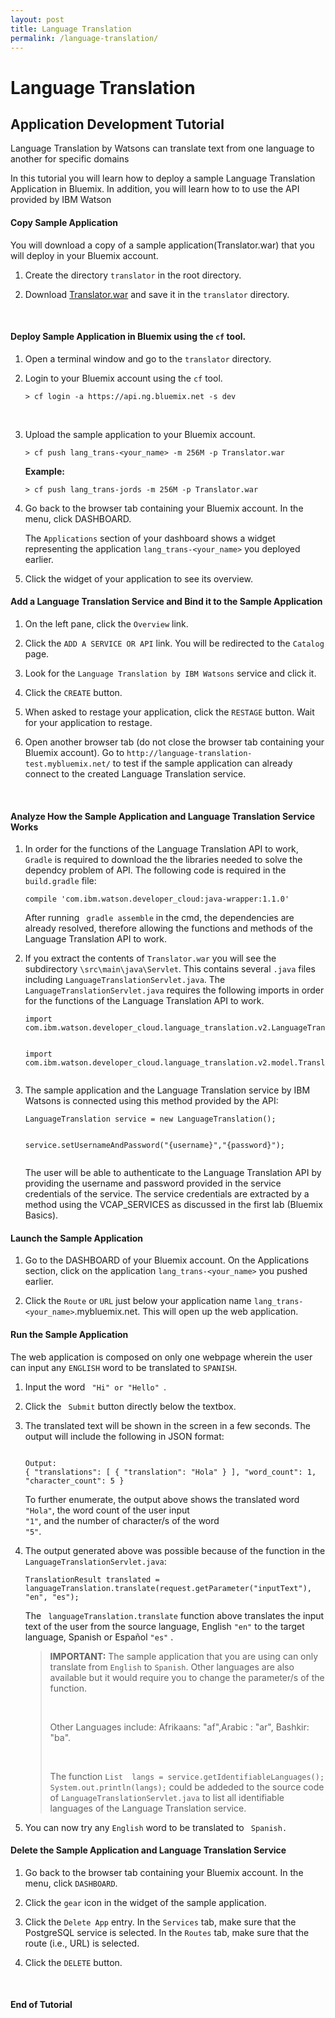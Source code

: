 ```yaml
---
layout: post
title: Language Translation
permalink: /language-translation/
---
```

<!DOCTYPE html>
<html>
  <head>
    <title>Language Translation – Jordan Chua – web developer</title>
  </head>

  <h1>Language Translation</h1>

  <div class="entry">
    <h2 id="application-development-tutorial">Application Development Tutorial</h2>


<p>Language Translation by Watsons can translate text from one language to another for specific domains</p>

<p>In this tutorial you will learn how to deploy a sample Language Translation Application in Bluemix.  In addition, you will learn  how to to use the API provided by IBM Watson</p>


<h4 id="copy-sample-application">Copy Sample Application</h4>

<p>You will download a copy of a sample application(Translator.war) that you will deploy in your Bluemix account.</p>

<ol>
<li><p>Create the directory <code>translator</code> in the root directory.  </p></li>
<li><p>Download <a href="https://github.com/jodanchua/Language-Translation/raw/master/Translator.war">Translator.war</a> and save it in the <code>translator</code> directory.</p></li>
</ol>

<p><br></p>

<h4 id="deploy-sample-application-in-bluemix-using-the-cf-tool">Deploy Sample Application in Bluemix using the <code>cf</code> tool.</h4>

<ol>
<li><p>Open a terminal window and go to the <code>translator</code> directory.</p></li>
<li><p>Login to your Bluemix account using the <code>cf</code> tool.</p>
<div class="highlight"><pre><code class="language-text" data-lang="text">&gt; cf login -a https://api.ng.bluemix.net -s dev
</code></pre></div>


<p><br></p></li>
<li><p>Upload the sample application to your Bluemix account.</p>
<div class="highlight"><pre><code class="language-text" data-lang="text">&gt; cf push lang_trans-&lt;your_name&gt; -m 256M -p Translator.war
</code></pre></div>
<p><strong>Example:</strong></p>
<div class="highlight"><pre><code class="language-text" data-lang="text">&gt; cf push lang_trans-jords -m 256M -p Translator.war
</code></pre></div>

<p><li>
Go back to the browser tab containing your Bluemix account. In the menu, click DASHBOARD.
</p>
<p>The <code>Applications</code> section of your dashboard shows a widget representing the application <code>lang_trans-&lt;your_name&gt;</code> you deployed earlier.</p>
</li>
</p>

<p><li>
Click the widget of your application to see its overview.
</li></p>
</ol>

<h4 id="add-a-Language-Translation-Service-and-bind-it-to-the-sample-application">Add a Language Translation Service and Bind it to the Sample Application</h4>

<ol>
<li><p>On the left pane, click the <code>Overview</code> link. </p></li>
<li><p>Click the <code>ADD A SERVICE OR API</code> link.  You will be redirected to the <code>Catalog</code> page. </p></li>
<li><p>Look for the <code>Language Translation by IBM Watsons</code> service and click it.</p>
<li><p>Click the <code>CREATE</code> button.</p></li>
<li><p>When asked to restage your application, click the <code>RESTAGE</code> button.  Wait for your application to restage.</p></li>
<li><p>Open another browser tab (do not close the browser tab containing your Bluemix account).  Go to <code>http://language-translation-test.mybluemix.net/</code> to test if the sample application can already connect to the created Language Translation service.</p>

<p><br></p></li>
</ol>

<h4 id="analyze">Analyze How the Sample Application and Language Translation Service Works</h4>
<ol>
<li><p>
 In order for the functions of the Language Translation API to work,  <code> Gradle</code> is required to download the the libraries needed to solve the dependcy problem of API. The following code is required in the <code> build.gradle</code> file:
</p></li>
<div class="highlight"><pre><code class="language-text" data-lang="text">compile 'com.ibm.watson.developer_cloud:java-wrapper:1.1.0'
</code></pre></div>

<p>
After running <code> gradle assemble</code> in the cmd, the dependencies are already resolved, therefore allowing the functions and methods of the Language Translation API to work.  
</p>

<li><p> If you extract the contents of <code>Translator.war</code> you will see the subdirectory <code>\src\main\java\Servlet</code>.  This contains several <code>.java</code> files including <code>LanguageTranslationServlet.java</code>. The <code>LanguageTranslationServlet.java</code> requires the following imports  in order for the functions of the Language Translation API to work.

<div class="highlight"><pre><code class="language-text" data-lang="text">import com.ibm.watson.developer_cloud.language_translation.v2.LanguageTranslation;

import com.ibm.watson.developer_cloud.language_translation.v2.model.TranslationResult;
</code></pre></div>
</p></li>

<li><p>The sample application and the Language Translation service by IBM Watsons is connected using this method provided by the API:
</p></li>

<div class="highlight"><pre><code class="language-text" data-lang="text">LanguageTranslation service = new LanguageTranslation();

service.setUsernameAndPassword("{username}","{password}");
</code></pre></div>

<p> 
The user will be able to authenticate to the Language Translation API by providing the username and password provided in the service credentials of the service. The  service credentials are extracted by a method using the VCAP_SERVICES as discussed in the first lab (Bluemix Basics).
</p>
</ol> 
<h4 id="Launch">Launch the Sample Application </h4>

<ol>
<li><p>
Go to the DASHBOARD of your Bluemix account. On the Applications section, click on the application <code>lang_trans-&lt;your_name&gt;</code> you pushed earlier.
</p>
</li>

<li><p>
Click the <code>Route</code> or <code>URL</code> just below your application name <code>lang_trans-&lt;your_name&gt;</code>.mybluemix.net. This will open up the web application.
</li></p>
</ol>

<h4 id="Run">Run the Sample Application </h4>
<p>
The web application is composed on only one webpage wherein the user can input any <code>ENGLISH</code> word to be translated to <code>SPANISH</code>.
</p>
<ol>
<li><p>
Input the word <code> "Hi" or "Hello" </code>.
</p>

<li><p>
Click the <code> Submit</code> button directly below the textbox. 
</p>

<li><p>
The translated text will be shown in the screen in a few seconds. The output will include the following in JSON format:

<div class="highlight"><pre><code class="language-text" data-lang="text">
Output:
{ "translations": [ { "translation": "Hola" } ], "word_count": 1, "character_count": 5 }
</code></pre></div>

To further enumerate, the output above shows the translated word <code> "Hola"</code>, the word count of the user input <code> "1"</code>, and the number of character/s of the word <code> "5"</code>.  
</p>
</li>

<li><p>
The output generated above was possible because of the function in the <code>LanguageTranslationServlet.java</code>:

<div class="highlight"><pre><code class="language-text" data-lang="text">TranslationResult translated = languageTranslation.translate(request.getParameter("inputText"), "en", "es");
</code></pre></div>

The <code> languageTranslation.translate</code> function above translates the input text of the user from the source language, English <code>"en"</code> to the target language,  Spanish or Español <code>"es"</code> .

<blockquote>
<p><strong>IMPORTANT:</strong>
The sample application that you are using can only translate from <code>English</code> to <code>Spanish</code>. Other languages are also available but it would require you to change the parameter/s of the function. <p><br></p>Other Languages include: Afrikaans: "af",Arabic : "ar", Bashkir: "ba".  
<p><br></p>The function <code>List <IdentifiableLanguages> langs = service.getIdentifiableLanguages();
System.out.println(langs);</code> could be addeded to the source code of  <code>LanguageTranslationServlet.java</code> to list all identifiable languages of the Language Translation service.
</p>
</blockquote>  
</p></li>

<li><p>
You can now try any <code>English</code> word to be translated to <code> Spanish.</code> 
</p></li>
</ol>
<h4 id="delete-the-sample-application-and-postgresql-service">Delete the Sample Application and Language Translation Service</h4>

<ol>
<li><p>Go back to the browser tab containing your Bluemix account.  In the menu, click <code>DASHBOARD</code>.  </p>

<li><p>Click the <code>gear</code> icon in the widget of the sample application.</p></li>
<li><p>Click the <code>Delete App</code> entry.  In the <code>Services</code> tab, make sure that the PostgreSQL service is selected.  In the <code>Routes</code> tab, make sure that the route (i.e., URL) is selected.</p></li>
<li><p>Click the <code>DELETE</code> button.</p></li>
</ol>

<p><br></p>

<h4 id="end-of-tutorial">End of Tutorial</h4>

<a href="https://github.com/jodanchua.github.io/jekyll-now"><i class="svg-icon github"></i></a>

    

  </body>
</html>
